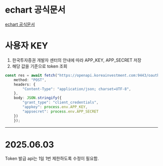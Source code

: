 # echart 공식문서 

[echart 공식문서](https://echarts.apache.org/en/option.html#grid.top)

# 사용자 KEY 

1. 한국투자증권 개발자 센터의 안내에 따라 APP_KEY, APP_SECRET 저장
2. 해당 값을 기준으로 token 조회 

```ts
const res = await fetch("https://openapi.koreainvestment.com:9443/oauth2/tokenP", {
    method: "POST",
    headers: {
        "Content-Type": "application/json; charset=UTF-8",
    },
    body: JSON.stringify({
        "grant_type": "client_credentials",
        "appkey": process.env.APP_KEY,
        "appsecret": process.env.APP_SECRET
    })
    });

```

---

# 2025.06.03

Token 발급 api는 1일 1번 제한하도록 수정이 필요함. 
